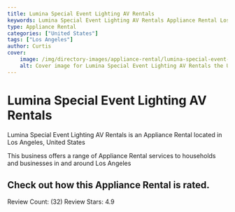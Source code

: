 ```yaml
---
title: Lumina Special Event Lighting AV Rentals
keywords: Lumina Special Event Lighting AV Rentals Appliance Rental Los Angeles United States 
type: Appliance Rental 
categories: ["United States"]
tags: ["Los Angeles"]
author: Curtis
cover:
    image: /img/directory-images/appliance-rental/lumina-special-event-lighting-av-rentals.webp
    alt: Cover image for Lumina Special Event Lighting AV Rentals the United States based Appliance Rental servicing Los Angeles 
---
```


# Lumina Special Event Lighting AV Rentals
Lumina Special Event Lighting AV Rentals is an Appliance Rental located in Los Angeles, United States

This business offers a range of Appliance Rental services to households and businesses in and around Los Angeles

## Check out how this Appliance Rental is rated.
Review Count: (32)
Review Stars: 4.9
